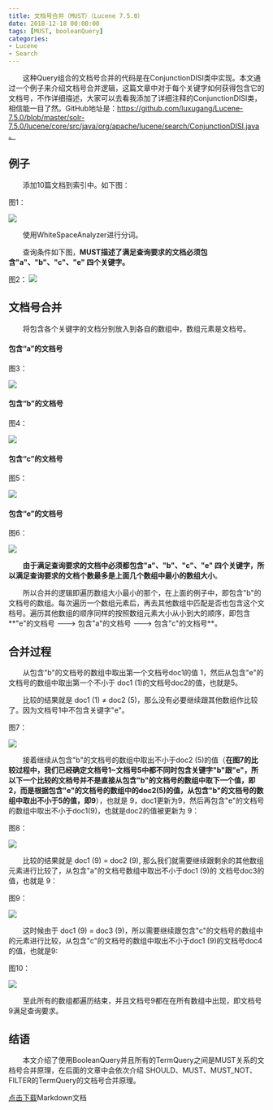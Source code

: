 ```yaml
---
title: 文档号合并（MUST）（Lucene 7.5.0）
date: 2018-12-18 00:00:00
tags: [MUST, booleanQuery]
categories:
- Lucene
- Search
---
```


&emsp;&emsp;这种Query组合的文档号合并的代码是在ConjunctionDISI类中实现。本文通过一个例子来介绍文档号合并逻辑，这篇文章中对于每个关键字如何获得包含它的文档号，不作详细描述，大家可以去看我添加了详细注释的ConjunctionDISI类，相信能一目了然。GitHub地址是：https://github.com/luxugang/Lucene-7.5.0/blob/master/solr-7.5.0/lucene/core/src/java/org/apache/lucene/search/ConjunctionDISI.java。

## 例子

&emsp;&emsp;添加10篇文档到索引中。如下图：

图1：

<img src="http://www.amazingkoala.com.cn/uploads/lucene/Search/多个MUST文档号合并/1.png">

&emsp;&emsp;使用WhiteSpaceAnalyzer进行分词。

&emsp;&emsp;查询条件如下图，**MUST描述了满足查询要求的文档必须包含"a"、"b"、"c"、"e" 四个关键字。**

图2：
<img src="http://www.amazingkoala.com.cn/uploads/lucene/Search/多个MUST文档号合并/2.png">

## 文档号合并

&emsp;&emsp;将包含各个关键字的文档分别放入到各自的数组中，数组元素是文档号。

#### 包含“a”的文档号

图3：

<img src="http://www.amazingkoala.com.cn/uploads/lucene/Search/多个MUST文档号合并/3.png">

#### 包含“b”的文档号

图4：

<img src="http://www.amazingkoala.com.cn/uploads/lucene/Search/多个MUST文档号合并/4.png">

#### 包含“c”的文档号

图5：

<img src="http://www.amazingkoala.com.cn/uploads/lucene/Search/多个MUST文档号合并/5.png">

#### 包含“e”的文档号

图6：

<img src="http://www.amazingkoala.com.cn/uploads/lucene/Search/多个MUST文档号合并/6.png">

&emsp;&emsp;**由于满足查询要求的文档中必须都包含"a"、"b"、"c"、"e" 四个关键字，所以满足查询要求的文档个数最多是上面几个数组中最小的数组大小**。

&emsp;&emsp;所以合并的逻辑即遍历数组大小最小的那个，在上面的例子中，即包含"b"的文档号的数组。每次遍历一个数组元素后，再去其他数组中匹配是否也包含这个文档号。遍历其他数组的顺序同样的按照数组元素大小从小到大的顺序，即包含**"e"的文档号 ---> 包含"a"的文档号 ---> 包含"c"的文档号**。

## 合并过程

&emsp;&emsp;从包含"b"的文档号的数组中取出第一个文档号doc1的值 1，然后从包含"e"的文档号的数组中取出第一个不小于 doc1 (1)的文档号doc2的值，也就是5。

&emsp;&emsp;比较的结果就是 doc1 (1) ≠ doc2 (5)，那么没有必要继续跟其他数组作比较了。因为文档号1中不包含关键字"e"。

图7：

<img src="http://www.amazingkoala.com.cn/uploads/lucene/Search/多个MUST文档号合并/7.png">

&emsp;&emsp;接着继续从包含"b"的文档号的数组中取出不小于doc2 (5)的值（**在图7的比较过程中，我们已经确定文档号1~文档号5中都不同时包含关键字"b"跟"e"，所以下一个比较的文档号并不是直接从包含"b"的文档号的数组中取下一个值，即2，而是根据包含"e"的文档号的数组中的doc2(5)的值，从包含"b"的文档号的数组中取出不小于5的值，即9**），也就是 9，doc1更新为9，然后再包含"e"的文档号的数组中取出不小于doc1(9)，也就是doc2的值被更新为 9：

图8：

<img src="http://www.amazingkoala.com.cn/uploads/lucene/Search/多个MUST文档号合并/8.png">

&emsp;&emsp;比较的结果就是 doc1 (9) = doc2 (9), 那么我们就需要继续跟剩余的其他数组元素进行比较了，从包含"a"的文档号数组中取出不小于doc1 (9)的 文档号doc3的值，也就是 9：

图9：

<img src="http://www.amazingkoala.com.cn/uploads/lucene/Search/多个MUST文档号合并/9.png">

&emsp;&emsp;这时候由于 doc1 (9) = doc3 (9)，所以需要继续跟包含"c"的文档号的数组中的元素进行比较，从包含"c"的文档号的数组中取出不小于doc1 (9)的文档号doc4的值，也就是9:

图10：

<img src="http://www.amazingkoala.com.cn/uploads/lucene/Search/多个MUST文档号合并/10.png">

&emsp;&emsp;至此所有的数组都遍历结束，并且文档号9都在在所有数组中出现，即文档号9满足查询要求。

## 结语
&emsp;&emsp;本文介绍了使用BooleanQuery并且所有的TermQuery之间是MUST关系的文档号合并原理，在后面的文章中会依次介绍 SHOULD、MUST、MUST_NOT、FILTER的TermQuery的文档号合并原理。

[点击下载](http://www.amazingkoala.com.cn/attachment/Lucene/Search/%E5%A4%9A%E4%B8%AAMUST%E6%96%87%E6%A1%A3%E5%8F%B7%E5%90%88%E5%B9%B6/%E5%A4%9A%E4%B8%AAMUST%E6%96%87%E6%A1%A3%E5%8F%B7%E5%90%88%E5%B9%B6.zip)Markdown文档